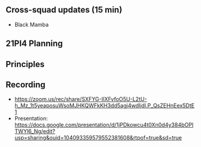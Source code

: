 ## Cross-squad updates (15 min)

- Black Mamba

## 21PI4 Planning

## Principles

## Recording
- https://zoom.us/rec/share/SXFYG-IIXFvfoO5U-L2tU-h_Mz_1t5yeaposuWsoMJHKQWFkKH3dd5agj4wdIjdl.P_QsZEHnEex5DtE1
- Presentation: https://docs.google.com/presentation/d/1jPDkowcu4t0Xn0d4y384bOPITWYl6_Ng/edit?usp=sharing&ouid=104093359579552381608&rtpof=true&sd=true

